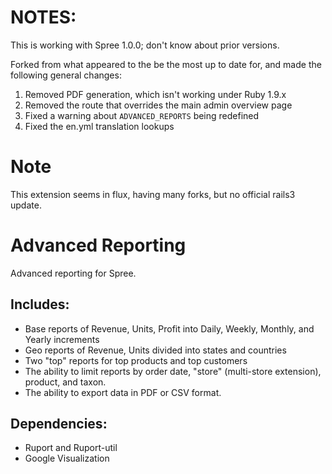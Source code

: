 # NOTES:

This is working with Spree 1.0.0; don't know about prior versions.

Forked from what appeared to the be the most up to date for, and made the following general changes:

1. Removed PDF generation, which isn't working under Ruby 1.9.x
2. Removed the route that overrides the main admin overview page
3. Fixed a warning about ```ADVANCED_REPORTS``` being redefined
4. Fixed the en.yml translation lookups


# Note
This extension seems in flux, having many forks, but no official rails3 update.

# Advanced Reporting

Advanced reporting for Spree.

## Includes:
* Base reports of Revenue, Units, Profit into Daily, Weekly, Monthly, and Yearly increments
* Geo reports of Revenue, Units divided into states and countries
* Two "top" reports for top products and top customers
* The ability to limit reports by order date, "store" (multi-store extension), product, and taxon.
* The ability to export data in PDF or CSV format.

## Dependencies:
* Ruport and Ruport-util
* Google Visualization
